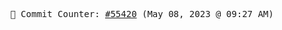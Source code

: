 <p align="center">
    <samp>
        📮 Commit Counter: <a href="https://github.com/Javascript-void0/Javascript-void0/commits/main">#55420</a> (May 08, 2023 @ 09:27 AM)
    </samp>
</p>